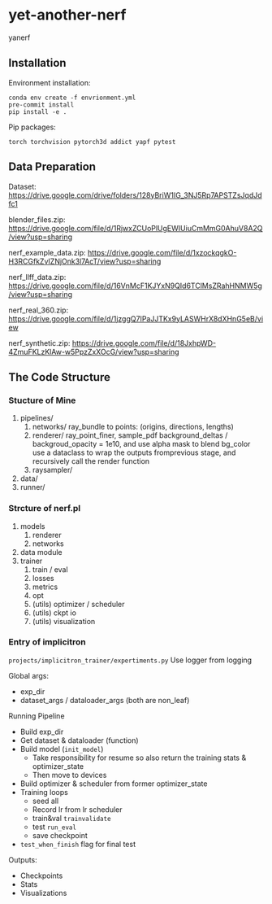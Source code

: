 # yet-another-nerf

yanerf

## Installation

Environment installation:

```shell
conda env create -f envrionment.yml
pre-commit install
pip install -e .
```

Pip packages:

```text
torch torchvision pytorch3d addict yapf pytest
```

## Data Preparation

Dataset: <https://drive.google.com/drive/folders/128yBriW1IG_3NJ5Rp7APSTZsJqdJdfc1>

blender_files.zip: <https://drive.google.com/file/d/1RjwxZCUoPlUgEWIUiuCmMmG0AhuV8A2Q/view?usp=sharing>

nerf_example_data.zip: <https://drive.google.com/file/d/1xzockqgkO-H3RCGfkZvIZNjOnk3l7AcT/view?usp=sharing>

nerf_llff_data.zip: <https://drive.google.com/file/d/16VnMcF1KJYxN9QId6TClMsZRahHNMW5g/view?usp=sharing>

nerf_real_360.zip: <https://drive.google.com/file/d/1jzggQ7IPaJJTKx9yLASWHrX8dXHnG5eB/view>

nerf_synthetic.zip: <https://drive.google.com/file/d/18JxhpWD-4ZmuFKLzKlAw-w5PpzZxXOcG/view?usp=sharing>

## The Code Structure

### Stucture of Mine

1. pipelines/
    1. networks/
        ray_bundle to points: (origins, directions, lengths)
    2. renderer/
        ray_point_finer, sample_pdf
        background_deltas / backgroud_opacity = 1e10, and use alpha mask to blend bg_color
        use a dataclass to wrap the outputs fromprevious stage, and recursively call the render function
    3. raysampler/
2. data/
3. runner/

### Strcture of nerf.pl

1. models
    1. renderer
    2. networks
2. data module
3. trainer
    1. train / eval
    2. losses
    3. metrics
    4. opt
    5. (utils) optimizer / scheduler
    6. (utils) ckpt io
    7. (utils) visualization

### Entry of implicitron

`projects/implicitron_trainer/expertiments.py`
Use logger from logging

Global args:

- exp_dir
- dataset_args / dataloader_args (both are non_leaf)

Running Pipeline

- Build exp_dir
- Get dataset & dataloader (function)
- Build model (`init_model`)
  - Take responsibility for resume so also return the training stats & optimizer_state
  - Then move to devices
- Build optimizer & scheduler from former optimizer_state
- Training loops
  - seed all
  - Record lr from lr scheduler
  - train&val `trainvalidate`
  - test  `run_eval`
  - save checkpoint
- `test_when_finish` flag for final test

Outputs:

- Checkpoints
- Stats
- Visualizations

